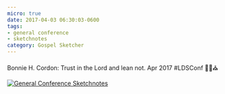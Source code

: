 ```yaml
---
micro: true
date: 2017-04-03 06:30:03-0600
tags:
- general conference
- sketchnotes
category: Gospel Sketcher
---
```


Bonnie H. Cordon: Trust in the Lord and lean not. Apr 2017 #LDSConf ✍🏼⛪️

[![General Conference Sketchnotes](https://media.bennorris.org/images/gospelsketcher/uploads/2018/c4e9382d1c.jpg)](https://media.bennorris.org/images/gospelsketcher/uploads/2018/c4e9382d1c.jpg)

